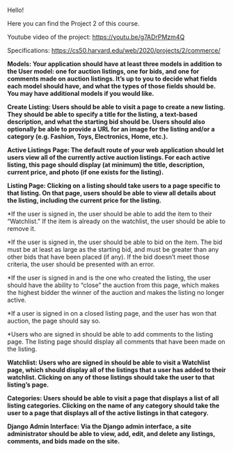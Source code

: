 Hello!

Here you can find the Project 2 of this course.

Youtube video of the project: https://youtu.be/g7ADrPMzm4Q


Specifications: https://cs50.harvard.edu/web/2020/projects/2/commerce/

**Models: Your application should have at least three models in addition to the User model: one for auction listings, one for bids, and one for comments made on auction listings. It’s up to you to decide what fields each model should have, and what the types of those fields should be. You may have additional models if you would like.**

**Create Listing: Users should be able to visit a page to create a new listing. They should be able to specify a title for the listing, a text-based description, and what the starting bid should be. Users should also optionally be able to provide a URL for an image for the listing and/or a category (e.g. Fashion, Toys, Electronics, Home, etc.).**

**Active Listings Page: The default route of your web application should let users view all of the currently active auction listings. For each active listing, this page should display (at minimum) the title, description, current price, and photo (if one exists for the listing).**

**Listing Page: Clicking on a listing should take users to a page specific to that listing. On that page, users should be able to view all details about the listing, including the current price for the listing.**

*If the user is signed in, the user should be able to add the item to their “Watchlist.” If the item is already on the watchlist, the user should be able to remove it.

*If the user is signed in, the user should be able to bid on the item. The bid must be at least as large as the starting bid, and must be greater than any other bids that have been placed (if any). If the bid doesn’t meet those criteria, the user should be presented with an error.

*If the user is signed in and is the one who created the listing, the user should have the ability to “close” the auction from this page, which makes the highest bidder the winner of the auction and makes the listing no longer active.

*If a user is signed in on a closed listing page, and the user has won that auction, the page should say so.

*Users who are signed in should be able to add comments to the listing page. The listing page should display all comments that have been made on the listing.

**Watchlist: Users who are signed in should be able to visit a Watchlist page, which should display all of the listings that a user has added to their watchlist. Clicking on any of those listings should take the user to that listing’s page.**

**Categories: Users should be able to visit a page that displays a list of all listing categories. Clicking on the name of any category should take the user to a page that displays all of the active listings in that category.**

**Django Admin Interface: Via the Django admin interface, a site administrator should be able to view, add, edit, and delete any listings, comments, and bids made on the site.**
